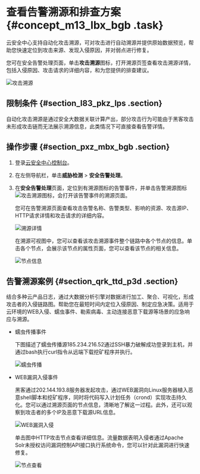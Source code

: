 # 查看告警溯源和排查方案 {#concept_m13_lbx_bgb .task}

云安全中心支持自动化攻击溯源，可对攻击进行自动溯源并提供原始数据预览，帮助您快速定位到攻击来源、发现入侵原因，并对弱点进行修复。

您可在安全告警处理页面，单击**攻击溯源**图标，打开溯源页签查看攻击溯源详情，包括入侵原因、攻击请求的详细内容，和为您提供的排查建议。

![攻击溯源](http://static-aliyun-doc.oss-cn-hangzhou.aliyuncs.com/assets/img/78657/156635811451010_zh-CN.png)

## 限制条件 {#section_l83_pkz_lps .section}

自动化攻击溯源是通过安全大数据关联计算产出，部分攻击行为可能由于黑客攻击未形成攻击链而无法展示溯源信息，此类情况下可直接查看告警详情。

## 操作步骤 {#section_pxz_mbx_bgb .section}

1.  登录[云安全中心控制台](https://yundun.console.aliyun.com/?p=sas)。
2.  在左侧导航栏，单击**威胁检测** \> **安全告警处理**。
3.  在**安全告警处理**页面，定位到有溯源图标的告警事件，并单击告警溯源图标![攻击溯源图标](http://static-aliyun-doc.oss-cn-hangzhou.aliyuncs.com/assets/img/78657/156635811448510_zh-CN.png)，会打开该告警事件的溯源页面。 

    您可在告警溯源页面查看攻击告警名称、告警类型、影响的资源、攻击源IP、HTTP请求详情和攻击请求的详细内容。

    ![溯源详情](http://static-aliyun-doc.oss-cn-hangzhou.aliyuncs.com/assets/img/78657/156635811451012_zh-CN.png)

    在溯源可视图中，您可以查看该攻击溯源事件整个链路中各个节点的信息。单击各个节点，会展示该节点的属性页面，您可以查看该节点的相关信息。

    ![节点信息](http://static-aliyun-doc.oss-cn-hangzhou.aliyuncs.com/assets/img/78657/156635811551013_zh-CN.png)


## 告警溯源案例 {#section_qrk_ttd_p3d .section}

结合多种云产品日志，通过大数据分析引擎对数据进行加工、聚合、可视化，形成攻击者的入侵链路图。帮助您在最短时间内定位入侵原因、制定应急决策。适用于云环境的WEB入侵、蠕虫事件、勒索病毒、主动连接恶意下载源等场景的应急响应与溯源。

-   蠕虫传播事件

    下图描述了蠕虫传播源185.234.216.52通过SSH暴力破解成功登录到主机，并通过bash执行curl指令从远端下载挖矿程序并执行。

    ![蠕虫传播](http://static-aliyun-doc.oss-cn-hangzhou.aliyuncs.com/assets/img/78657/156635811545771_zh-CN.png)

-   WEB漏洞入侵事件

    黑客通过202.144.193.8服务器发起攻击，通过WEB漏洞向Linux服务器植入恶意shell脚本和挖矿程序，同时将代码写入计划任务（crond）实现攻击持久化。您可以通过溯源页面的节点信息，清晰地了解这一过程。此外，还可以观察到攻击者的多个IP及恶意下载源URL信息。

    ![WEB漏洞入侵](http://static-aliyun-doc.oss-cn-hangzhou.aliyuncs.com/assets/img/78657/156635811545773_zh-CN.png)

    单击图中HTTP攻击节点查看详细信息。流量数据表明入侵者通过Apache Solr未授权访问漏洞控制API接口执行系统命令，您可以针对此漏洞进行快速修复。

    ![节点查看](http://static-aliyun-doc.oss-cn-hangzhou.aliyuncs.com/assets/img/78657/156635811645774_zh-CN.png)


